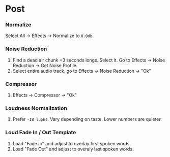 # Post

### Normalize
Select All -> Effects -> Normalize to `0.0db`.

### Noise Reduction
1. Find a dead air chunk +3 seconds longs. Select it. Go to Effects -> Noise Reduction -> Get Noise Profile.
2. Select entire audio track, go to Effects -> Noise Reduction -> "Ok"

### Compressor
1. Effects -> Compressor -> "Ok"

### Loudness Normalization
1. Prefer `-18 luphs`. Vary depending on taste. Lower numbers are quieter.
   
### Loud Fade In / Out Template
1. Load "Fade In" and adjust to overlay first spoken words.
2. Load "Fade Out" and adjust to overaly last spoken words.

